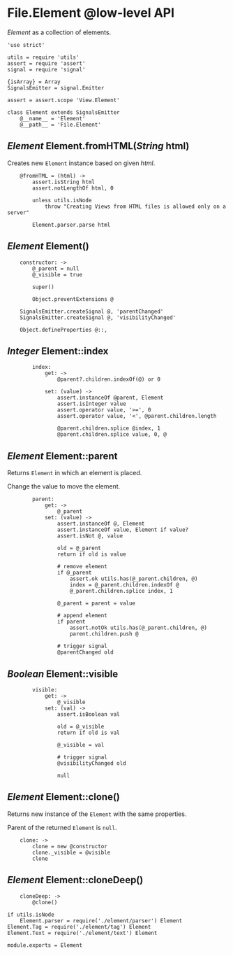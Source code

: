File.Element @low-level API
===========================

*Element* as a collection of elements.

	'use strict'

	utils = require 'utils'
	assert = require 'assert'
	signal = require 'signal'

	{isArray} = Array
	SignalsEmitter = signal.Emitter

	assert = assert.scope 'View.Element'

	class Element extends SignalsEmitter
		@__name__ = 'Element'
		@__path__ = 'File.Element'

*Element* Element.fromHTML(*String* html)
-----------------------------------------

Creates new `Element` instance based on given *html*.

		@fromHTML = (html) ->
			assert.isString html
			assert.notLengthOf html, 0

			unless utils.isNode
				throw "Creating Views from HTML files is allowed only on a server"

			Element.parser.parse html

*Element* Element()
-------------------

		constructor: ->
			@_parent = null
			@_visible = true

			super()

			Object.preventExtensions @

		SignalsEmitter.createSignal @, 'parentChanged'
		SignalsEmitter.createSignal @, 'visibilityChanged'

		Object.defineProperties @::,

*Integer* Element::index
------------------------

			index:
				get: ->
					@parent?.children.indexOf(@) or 0

				set: (value) ->
					assert.instanceOf @parent, Element
					assert.isInteger value
					assert.operator value, '>=', 0
					assert.operator value, '<', @parent.children.length

					@parent.children.splice @index, 1
					@parent.children.splice value, 0, @

*Element* Element::parent
-------------------------

Returns `Element` in which an element is placed.

Change the value to move the element.

			parent:
				get: ->
					@_parent
				set: (value) ->
					assert.instanceOf @, Element
					assert.instanceOf value, Element if value?
					assert.isNot @, value

					old = @_parent
					return if old is value

					# remove element
					if @_parent
						assert.ok utils.has(@_parent.children, @)
						index = @_parent.children.indexOf @
						@_parent.children.splice index, 1

					@_parent = parent = value

					# append element
					if parent
						assert.notOk utils.has(@_parent.children, @)
						parent.children.push @

					# trigger signal
					@parentChanged old

*Boolean* Element::visible
--------------------------

			visible:
				get: ->
					@_visible
				set: (val) ->
					assert.isBoolean val

					old = @_visible
					return if old is val

					@_visible = val

					# trigger signal
					@visibilityChanged old

					null

*Element* Element::clone()
--------------------------

Returns new instance of the `Element` with the same properties.

Parent of the returned `Element` is `null`.

		clone: ->
			clone = new @constructor
			clone._visible = @visible
			clone

*Element* Element::cloneDeep()
------------------------------

		cloneDeep: ->
			@clone()

	if utils.isNode
		Element.parser = require('./element/parser') Element
	Element.Tag = require('./element/tag') Element
	Element.Text = require('./element/text') Element

	module.exports = Element
